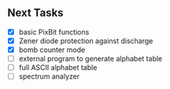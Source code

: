 ## Next Tasks
- [x] basic PixBit functions
- [x] Zener diode protection against discharge
- [x] bomb counter mode
- [ ] external program to generate alphabet table
- [ ] full ASCII alphabet table
- [ ] spectrum analyzer
